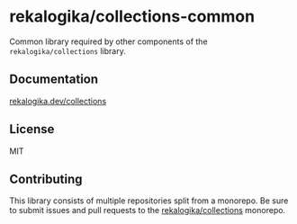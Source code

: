 # rekalogika/collections-common

Common library required by other components of the `rekalogika/collections`
library.

## Documentation

[rekalogika.dev/collections](https://rekalogika.dev/collections)

## License

MIT

## Contributing

This library consists of multiple repositories split from a monorepo. Be sure to
submit issues and pull requests to the
[rekalogika/collections](https://github.com/rekalogika/collections) monorepo.